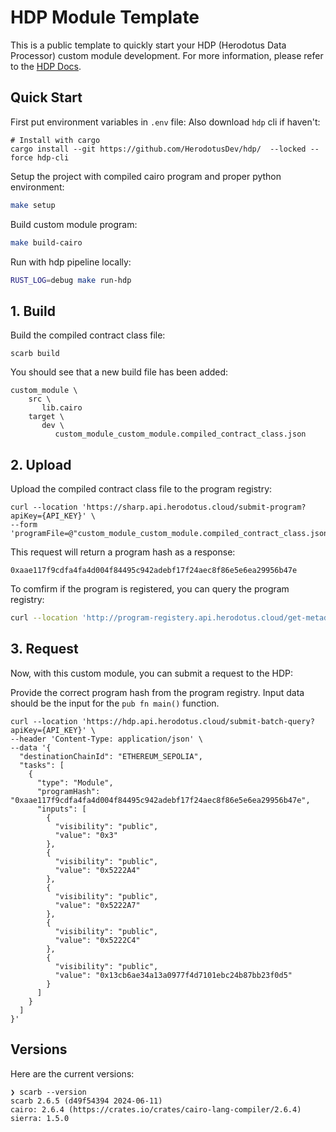 # HDP Module Template

This is a public template to quickly start your HDP (Herodotus Data Processor) custom module development. For more information, please refer to the [HDP Docs](https://docs.herodotus.dev/herodotus-docs/developers/data-processor).

## Quick Start

First put environment variables in `.env` file:
Also download `hdp` cli if haven't:

```
# Install with cargo
cargo install --git https://github.com/HerodotusDev/hdp/  --locked --force hdp-cli
```

Setup the project with compiled cairo program and proper python environment:

```sh
make setup
```

Build custom module program:

```sh
make build-cairo
```

Run with hdp pipeline locally:

```sh
RUST_LOG=debug make run-hdp
```

## 1. Build

Build the compiled contract class file:

```console
scarb build
```

You should see that a new build file has been added:

```
custom_module \
    src \
       lib.cairo
    target \
       dev \
          custom_module_custom_module.compiled_contract_class.json
```

## 2. Upload

Upload the compiled contract class file to the program registry:

```console
curl --location 'https://sharp.api.herodotus.cloud/submit-program?apiKey={API_KEY}' \
--form 'programFile=@"custom_module_custom_module.compiled_contract_class.json"'
```

This request will return a program hash as a response:

```console
0xaae117f9cdfa4fa4d004f84495c942adebf17f24aec8f86e5e6ea29956b47e
```

To comfirm if the program is registered, you can query the program registry:

```sh
curl --location 'http://program-registery.api.herodotus.cloud/get-metadata?program_hash=0xaae117f9cdfa4fa4d004f84495c942adebf17f24aec8f86e5e6ea29956b47e'
```

## 3. Request

Now, with this custom module, you can submit a request to the HDP:

Provide the correct program hash from the program registry. Input data should be the input for the `pub fn main()` function.

```console
curl --location 'https://hdp.api.herodotus.cloud/submit-batch-query?apiKey={API_KEY}' \
--header 'Content-Type: application/json' \
--data '{
  "destinationChainId": "ETHEREUM_SEPOLIA",
  "tasks": [
    {
      "type": "Module",
      "programHash": "0xaae117f9cdfa4fa4d004f84495c942adebf17f24aec8f86e5e6ea29956b47e",
      "inputs": [
        {
          "visibility": "public",
          "value": "0x3"
        },
        {
          "visibility": "public",
          "value": "0x5222A4"
        },
        {
          "visibility": "public",
          "value": "0x5222A7"
        },
        {
          "visibility": "public",
          "value": "0x5222C4"
        },
        {
          "visibility": "public",
          "value": "0x13cb6ae34a13a0977f4d7101ebc24b87bb23f0d5"
        }
      ]
    }
  ]
}'
```

## Versions

Here are the current versions:

```console
❯ scarb --version
scarb 2.6.5 (d49f54394 2024-06-11)
cairo: 2.6.4 (https://crates.io/crates/cairo-lang-compiler/2.6.4)
sierra: 1.5.0
```
